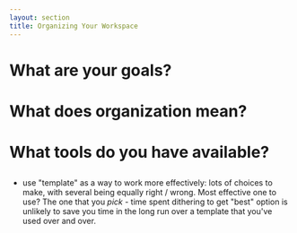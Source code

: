 ```yaml
---
layout: section
title: Organizing Your Workspace
---
```


# What are your goals?

# What does organization mean?

# What tools do you have available?

##

 - use "template" as a way to work more effectively: lots of choices to make, with several being equally right / wrong.  Most effective one to use?  The one that you *pick* - time spent dithering to get "best" option is unlikely to save you time in the long run over a template that you've used over and over.

